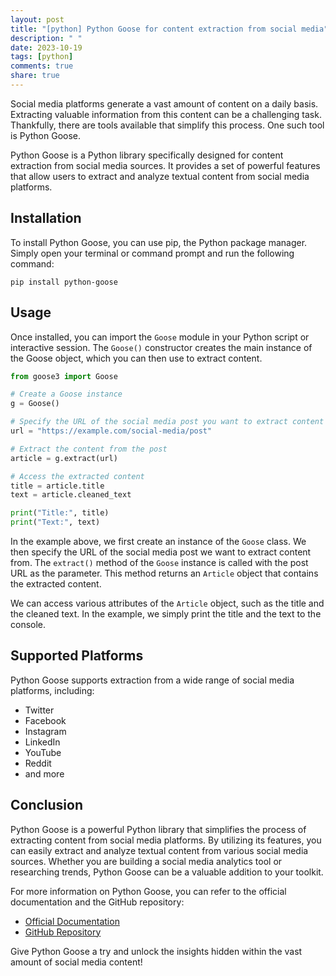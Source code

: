 ```yaml
---
layout: post
title: "[python] Python Goose for content extraction from social media"
description: " "
date: 2023-10-19
tags: [python]
comments: true
share: true
---
```


Social media platforms generate a vast amount of content on a daily basis. Extracting valuable information from this content can be a challenging task. Thankfully, there are tools available that simplify this process. One such tool is Python Goose.

Python Goose is a Python library specifically designed for content extraction from social media sources. It provides a set of powerful features that allow users to extract and analyze textual content from social media platforms.

## Installation

To install Python Goose, you can use pip, the Python package manager. Simply open your terminal or command prompt and run the following command:

```
pip install python-goose
```

## Usage

Once installed, you can import the `Goose` module in your Python script or interactive session. The `Goose()` constructor creates the main instance of the Goose object, which you can then use to extract content.

```python
from goose3 import Goose

# Create a Goose instance
g = Goose()

# Specify the URL of the social media post you want to extract content from
url = "https://example.com/social-media/post"

# Extract the content from the post
article = g.extract(url)

# Access the extracted content
title = article.title
text = article.cleaned_text

print("Title:", title)
print("Text:", text)
```

In the example above, we first create an instance of the `Goose` class. We then specify the URL of the social media post we want to extract content from. The `extract()` method of the `Goose` instance is called with the post URL as the parameter. This method returns an `Article` object that contains the extracted content.

We can access various attributes of the `Article` object, such as the title and the cleaned text. In the example, we simply print the title and the text to the console.

## Supported Platforms

Python Goose supports extraction from a wide range of social media platforms, including:

- Twitter
- Facebook
- Instagram
- LinkedIn
- YouTube
- Reddit
- and more

## Conclusion

Python Goose is a powerful Python library that simplifies the process of extracting content from social media platforms. By utilizing its features, you can easily extract and analyze textual content from various social media sources. Whether you are building a social media analytics tool or researching trends, Python Goose can be a valuable addition to your toolkit.

For more information on Python Goose, you can refer to the official documentation and the GitHub repository:

- [Official Documentation](https://goose3.readthedocs.io/)
- [GitHub Repository](https://github.com/goose3/goose3)

Give Python Goose a try and unlock the insights hidden within the vast amount of social media content!